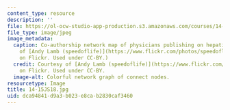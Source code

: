 ```yaml
---
content_type: resource
description: ''
file: https://ol-ocw-studio-app-production.s3.amazonaws.com/courses/14-15j-networks-spring-2018/dca94841d9a3b023e8cab2830caf3460_14-15JS18.jpg
file_type: image/jpeg
image_metadata:
  caption: Co-authorship network map of physicians publishing on hepatitis C. (Courtesy
    of [Andy Lamb (speedoflife)](https://www.flickr.com/photos/speedoflife/8273922515)
    on Flickr. Used under CC-BY.)
  credit: Courtesy of [Andy Lamb (speedoflife)](https://www.flickr.com/photos/speedoflife/8273922515)
    on Flickr. Used under CC-BY.
  image-alt: Colorful network graph of connect nodes.
resourcetype: Image
title: 14-15JS18.jpg
uid: dca94841-d9a3-b023-e8ca-b2830caf3460
---
```

